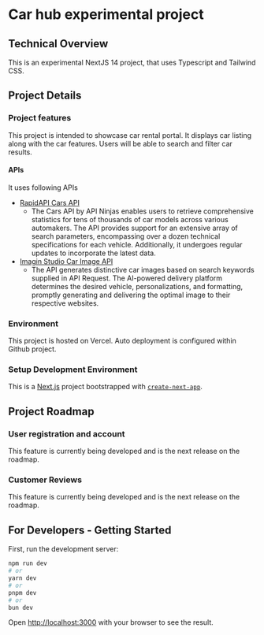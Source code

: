 # Car hub experimental project

## Technical Overview
This is an experimental NextJS 14 project, that uses Typescript and Tailwind CSS.

## Project Details

### Project features

This project is intended to showcase car rental portal. It displays car listing along with the car features. Users will be able to search and filter car results.

#### APIs 
It uses following APIs

- [RapidAPI Cars API](https://rapidapi.com/apininjas/api/cars-by-api-ninjas)
    - The Cars API by API Ninjas enables users to retrieve comprehensive statistics for tens of thousands of car models across various automakers. The API provides support for an extensive array of search parameters, encompassing over a dozen technical specifications for each vehicle. Additionally, it undergoes regular updates to incorporate the latest data.
- [Imagin Studio Car Image API](https://cdn.imagin.studio/)
    - The API generates distinctive car images based on search keywords supplied in API Request. The AI-powered delivery platform determines the desired vehicle, personalizations, and formatting, promptly generating and delivering the optimal image to their respective websites.

### Environment
This project is hosted on Vercel. Auto deployment is configured within Github project.


### Setup Development Environment

This is a [Next.js](https://nextjs.org/) project bootstrapped with [`create-next-app`](https://github.com/vercel/next.js/tree/canary/packages/create-next-app).


## Project Roadmap

### User registration and account
This feature is currently being developed and is the next release on the roadmap.

### Customer Reviews
This feature is currently being developed and is the next release on the roadmap.


## For Developers - Getting Started

First, run the development server:

```bash
npm run dev
# or
yarn dev
# or
pnpm dev
# or
bun dev
```

Open [http://localhost:3000](http://localhost:3000) with your browser to see the result.

